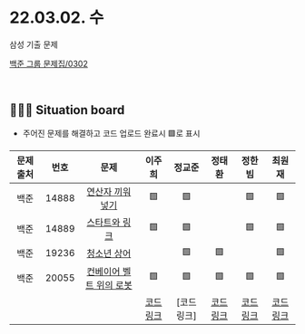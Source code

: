 # 22.03.02. 수
삼성 기출 문제
</br>

[백준 그룹 문제집/0302](https://www.acmicpc.net/group/workbook/view/13701/42456)

</br>

## 🧑🏽‍💻 Situation board
- 주어진 문제를 해결하고 코드 업로드 완료시 🟩로 표시

| 문제 출처   | 번호       | 문제      | 이주희  | 정교준  | 정태환  | 정한빔 | 최원재  |
| :--------: | :--------: | :--------: | :--------: | :-------: | :-------: | :-------: |  :-------: |
| 백준        | 14888      |[연산자 끼워넣기](https://www.acmicpc.net/problem/14888)  |  🟩    |   🟩   |     |   🟩   |   🟩    |
| 백준        | 14889      |[스타트와 링크](https://www.acmicpc.net/problem/14889) |  🟩    |  🟩   |      |  🟩  | 🟩  |
| 백준        | 19236      |[청소년 상어](https://www.acmicpc.net/problem/19236) |      |   🟩  |    🟩  |   | 🟩  |
| 백준        | 20055     |[컨베이어 벨트 위의 로봇](https://www.acmicpc.net/problem/20055) |   🟩   |  🟩   |   🟩   |  🟩  | 🟩  |
|             |           |           |  [코드링크](https://github.com/daejeon5-algostudy/AlgorithmStudy/blob/main/%EC%8A%A4%ED%84%B0%EB%94%94/0302/%EC%9D%B4%EC%A3%BC%ED%9D%AC/README.md) | [코드링크] | [코드링크](https://github.com/daejeon5-algostudy/AlgorithmStudy/tree/main/%EC%8A%A4%ED%84%B0%EB%94%94/0302/%EC%A0%95%ED%83%9C%ED%99%98) | [코드링크](https://github.com/daejeon5-algostudy/AlgorithmStudy/tree/main/%EC%8A%A4%ED%84%B0%EB%94%94/0302/%EC%A0%95%ED%95%9C%EB%B9%94) | [코드링크](https://github.com/daejeon5-algostudy/AlgorithmStudy/tree/main/%EC%8A%A4%ED%84%B0%EB%94%94/0302/%EC%B5%9C%EC%9B%90%EC%9E%AC)  |
